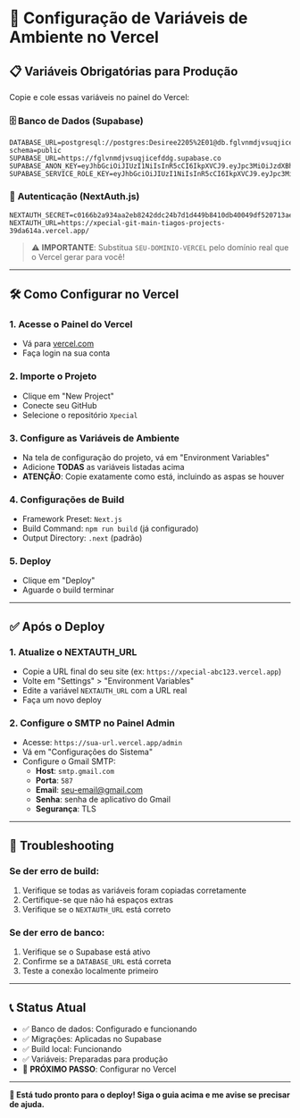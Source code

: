 # 🚀 Configuração de Variáveis de Ambiente no Vercel

## 📋 Variáveis Obrigatórias para Produção

Copie e cole essas variáveis no painel do Vercel:

### 🗄️ **Banco de Dados (Supabase)**
```
DATABASE_URL=postgresql://postgres:Desiree2205%2E01@db.fglvnmdjvsuqjicefddg.supabase.co:5432/postgres?schema=public
SUPABASE_URL=https://fglvnmdjvsuqjicefddg.supabase.co
SUPABASE_ANON_KEY=eyJhbGciOiJIUzI1NiIsInR5cCI6IkpXVCJ9.eyJpc3MiOiJzdXBhYmFzZSIsInJlZiI6ImZnbHZubWRqdnN1cWppY2VmZGRnIiwicm9sZSI6ImFub24iLCJpYXQiOjE3NTc4ODcxMTIsImV4cCI6MjA3MzQ2MzExMn0.QoRdOCG4ERj2M2pRG8RBVTxWZ7EFBhsF4ymgR3DO0qw
SUPABASE_SERVICE_ROLE_KEY=eyJhbGciOiJIUzI1NiIsInR5cCI6IkpXVCJ9.eyJpc3MiOiJzdXBhYmFzZSIsInJlZiI6ImZnbHZubWRqdnN1cWppY2VmZGRnIiwicm9sZSI6InNlcnZpY2Vfcm9sZSIsImlhdCI6MTc1Nzg4NzExMiwiZXhwIjoyMDczNDYzMTEyfQ.QoRdOCG4ERj2M2pRG8RBVTxWZ7EFBhsF4ymgR3DO0qw
```

### 🔐 **Autenticação (NextAuth.js)**
```
NEXTAUTH_SECRET=c0166b2a934aa2eb8242ddc24b7d1d449b8410db40049df520713aec82dd9d8b
NEXTAUTH_URL=https://xpecial-git-main-tiagos-projects-39da614a.vercel.app/

```
> ⚠️ **IMPORTANTE**: Substitua `SEU-DOMINIO-VERCEL` pelo domínio real que o Vercel gerar para você!

---

## 🛠️ Como Configurar no Vercel

### 1. **Acesse o Painel do Vercel**
- Vá para [vercel.com](https://vercel.com)
- Faça login na sua conta

### 2. **Importe o Projeto**
- Clique em "New Project"
- Conecte seu GitHub
- Selecione o repositório `Xpecial`

### 3. **Configure as Variáveis de Ambiente**
- Na tela de configuração do projeto, vá em "Environment Variables"
- Adicione **TODAS** as variáveis listadas acima
- **ATENÇÃO**: Copie exatamente como está, incluindo as aspas se houver

### 4. **Configurações de Build**
- Framework Preset: `Next.js`
- Build Command: `npm run build` (já configurado)
- Output Directory: `.next` (padrão)

### 5. **Deploy**
- Clique em "Deploy"
- Aguarde o build terminar

---

## ✅ Após o Deploy

### 1. **Atualize o NEXTAUTH_URL**
- Copie a URL final do seu site (ex: `https://xpecial-abc123.vercel.app`)
- Volte em "Settings" > "Environment Variables"
- Edite a variável `NEXTAUTH_URL` com a URL real
- Faça um novo deploy

### 2. **Configure o SMTP no Painel Admin**
- Acesse: `https://sua-url.vercel.app/admin`
- Vá em "Configurações do Sistema"
- Configure o Gmail SMTP:
  - **Host**: `smtp.gmail.com`
  - **Porta**: `587`
  - **Email**: seu-email@gmail.com
  - **Senha**: senha de aplicativo do Gmail
  - **Segurança**: TLS

---

## 🔧 Troubleshooting

### Se der erro de build:
1. Verifique se todas as variáveis foram copiadas corretamente
2. Certifique-se que não há espaços extras
3. Verifique se o `NEXTAUTH_URL` está correto

### Se der erro de banco:
1. Verifique se o Supabase está ativo
2. Confirme se a `DATABASE_URL` está correta
3. Teste a conexão localmente primeiro

---

## 📞 Status Atual
- ✅ Banco de dados: Configurado e funcionando
- ✅ Migrações: Aplicadas no Supabase  
- ✅ Build local: Funcionando
- ✅ Variáveis: Preparadas para produção
- 🔄 **PRÓXIMO PASSO**: Configurar no Vercel

---

**🎯 Está tudo pronto para o deploy! Siga o guia acima e me avise se precisar de ajuda.**